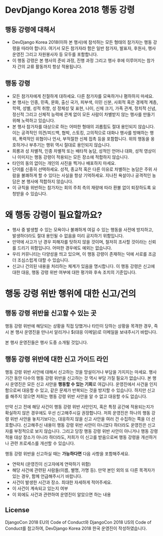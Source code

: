 # DevDjango Korea 2018 행동 강령

## 행동 강령에 대해서
* DevDjango Korea 2018(이하 본 행사)에 참석하는 모든 형태의 참가자는 행동 강령을 따라야 합니다. 여기서 모든 참가자라 함은 일반 참가자, 발표자, 후원사, 행사 운영진 그리고 자원봉사자 등 모두를 포함합니다.
* 이 행동 강령은 본 행사의 준비 과정, 진행 과정 그리고 행사 후에 이루어지는 참가자 간의 교류 활동까지 항상 적용됩니다.

## 행동 강령 
* 모든 참가자에게 친절하게 대하세요. 다른 참가자를 모욕하거나 폄하하지 마세요.
* 본 행사는 인종, 민족, 문화, 출신 국가, 피부색, 이민 신분, 사회적 혹은 경제적 계층, 학력, 성별, 성적 취향, 성 정체성 및 표현, 나이, 신체 크기, 가족 관계, 정치적 신념, 정신적 그리고 신체적 능력에 관계 없이 모든 사람이 차별받지 않는 행사를 만들기 위해 노력하고 있습니다.
* 본 행사 참가자를 대상으로 하는 어떠한 형태의 괴롭힘도 절대 용인되지 않습니다. 이는 공격적인 의견/피드백, 협박, 스토킹, 고의적으로 대화나 행사를 방해하는 행위, 폭력적인 위협이나 언사, 부적절한 신체 접촉 등을 포함합니다. 위의 행동을 옹호하거나 부추기는 행위 역시 절대로 용인되지 않습니다.
* 희롱과 성 차별적, 인종 차별적 또는 배타적 농담, 성적인 언어나 대화, 성적 영상이나 이미지는 행동 강령이 적용되는 모든 장소에 적합하지 않습니다.
* 타인의 동의 없이는 개인의 사진을 찍거나 배포하지 마세요.
* 단어를 신중히 선택하세요. 성적, 종교적 혹은 다른 이유로 차별하는 농담은 주위 사람을 불쾌하게 할 수 있다는 사실을 항상 기억하세요. 지나친 욕설이나 공격적인 농담은 본 행사에 적합하지 않습니다.
* 이 규칙을 위반하는 참가자는 회의 주최 측의 재량에 따라 환불 없이 퇴장하도록 요청받을 수 있습니다.


# 왜 행동 강령이 필요할까요? 
* 행사 중 발생할 수 있는 모욕이나 불쾌하게 여길 수 있는 행동을 사전에 방지하고, 발생하더라도 절대 용인될 수 없음을 미리 공지하기 위함입니다.
* 만약에 사고가 난 경우 피해자를 탓하지 않을 것이며, 철저히 조사할 것이라는 신뢰를 드리기 위함입니다. 어떠한 경우에도 예외는 없습니다.
* 우리 커뮤니티는 다양성을 띄고 있으며, 이 행동 강령이 존재하는 덕에 서로를 조금 더 조심스럽게 대할 수 있습니다.
* 신고나 건의된 내용을 처리하는 체계가 있음을 명시합니다. 이 행동 강령은 신고에 대한 대응, 행동 강령 위반 여부에 대한 평가와 후속 조치의 기준입니다.


# 행동 강령 위반 행위에 대한 신고/건의 
## 행동 강령 위반을 신고할 수 있는 곳 
행동 강령 위반에 해당되는 상황을 직접 당했거나 타인이 당하는 상황을 목격한 경우, 즉시 본 행사 운영진을 만나서 알리거나 $(대응 이메일)로 이메일을 보내주시기 바랍니다.

본 행사 운영진들은 행사 도중 소개될 것입니다.

## 행동 강령 위반에 대한 신고 가이드 라인
행동 강령 위반 사안에 대해서 신고하는 것을 망설이거나 부담을 가지지는 마세요. 행사 기간 동안 다수의 행동 강령 위반을 신고하는 것 역시 부담 가질 필요가 없습니다. 본 행사 운영진은 모든 신고 사안을 **행동할 수 있는 기회**로 여깁니다. 운영진에서 사건을 인지함으로써 대응할 수 있고, 같은 문제가 반복되는 것을 방지할 수 있습니다. 하지만 신고를 해주지 않으면 저희는 행동 강령 위반 사안을 알 수 없고 대응할 수도 없습니다.

만약 신고 전에 해당 사건이 행동 강령 위반 사안인지, 혹은 특정 공간에 적용되는지가 확실하지 않은 경우에도 우선 신고해주시길 권장합니다. 저희 운영진은 하나의 행동 강령 위반 사안을 놓치기보다는, 대응하지 않을 신고 사안을 여러 건 수집하는 쪽을 더 선호합니다. 신고해주신 내용이 행동 강령 위반 사안이 아니었다 하더라도 운영진은 신고자를 부정적으로 보지 않습니다. 그리고 당장 행동 강령 위반 사안이 아니거나 행동 강령 적용 대상 장소가 아니라 하더라도, 저희가 이 신고를 받음으로써 행동 강령을 개선하거나 관련 프로세스를 개선할 수 있습니다.

행동 강령 위반을 신고하실 때는 **가능하다면** 다음 사항을 포함해주세요.

* 연락처 (운영진이 신고자에게 연락하기 위함)
* 해당 사건에 관련된 사람들(이름, 별명, 가명 등). 만약 본인 외의 또 다른 목격자가 있는 경우, 함께 언급해주시기 바랍니다.
* 사건이 발생한 시간과 장소. 최대한 자세하게 적어주세요.
* 이 사건이 계속되고 있는지 여부
* 이 외에도 사건과 관련하여 운영진이 알았으면 하는 내용

## License
DjangoCon 2018 EU의 Code of Conduct와 DjangoCon 2018 US의 Code of Conduct를 참고하여, DevDjango Korea 2018 한국 운영진이 작성하였습니다.
